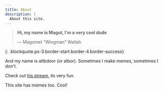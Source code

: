 ```yaml
---
title: About
description: |
  About this site.
---
```


> **Hi, my name is Magut, I'm a very cool dude**
>
> &mdash; Magomet "Wingman" Wallah
>
{: .blockquote.ps-3.border-start.border-4.border-success}

And my name is altbdoor (or albor). Sometimes I make memes, sometimes I don't.

Check out [his stream](https://twitch.tv/thes1tuation/), its very fun.

This site has memes too. Cool!
